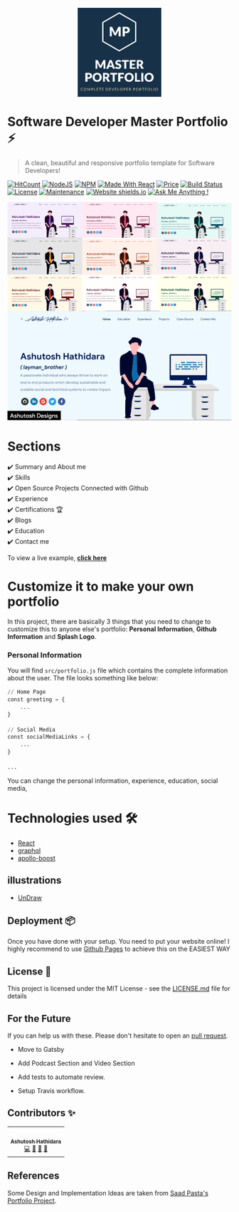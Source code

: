 <p align="center"> 
  <kbd>
     <img src="images/MasterPortfolioLogo.png" align="center" height="200"></img>
  </kbd>
</p>

# Software Developer Master Portfolio ⚡️  
> A clean, beautiful and responsive portfolio template for Software Developers!

[![HitCount](http://hits.dwyl.com/ashutosh1919/masterPortfolio.svg)](http://hits.dwyl.com/ashutosh1919/masterPortfolio) [![NodeJS](https://img.shields.io/badge/node-12.14.1-important)](https://img.shields.io/badge/node-12.14.1-important) [![NPM](https://img.shields.io/badge/npm-6.13.7-blueviolet)](https://img.shields.io/badge/npm-6.13.7-blueviolet) [![Made With React](https://img.shields.io/badge/made%20with-react-61DAFB)](https://img.shields.io/badge/npm-6.13.7-blueviolet) [![Price](https://img.shields.io/badge/price-free-ff69b4)](https://img.shields.io/badge/price-free-ff69b4) [![Build Status](http://img.shields.io/travis/badges/badgerbadgerbadger.svg?style=flat-square)](https://travis-ci.org/badges/badgerbadgerbadger) [![License](http://img.shields.io/:license-mit-blue.svg?style=flat-square)](http://badges.mit-license.org) [![Maintenance](https://img.shields.io/badge/maintained-yes-green.svg)](https://github.com/ashutosh1919/masterPortfolio/commits/master) [![Website shields.io](https://img.shields.io/badge/website-up-yellow)](http://ashutosh1919.github.io/) [![Ask Me Anything !](https://img.shields.io/badge/ask%20me-linkedin-1abc9c.svg)](https://www.linkedin.com/in/ashutosh-hathidara-88710b138/)



<p align="center"> 
  <kbd>
  	<a href="https://ashutosh1919.github.io" target="_blank">
		<img src="images/masterPortfolioThemes.png"></img>
	</a>
  </kbd>
</p>

# Sections 
✔️ Summary and About me\
✔️ Skills \
✔️ Open Source Projects Connected with Github\
✔️ Experience\
✔️ Certifications 🏆\
✔️ Blogs\
✔️ Education\
✔️ Contact me

To view a live example, **[click here](https://ashutosh1919.github.io/)**

# Customize it to make your own portfolio
In this project, there are basically 3 things that you need to change to customize this to anyone else's portfolio: **Personal Information**, **Github Information** and **Splash Logo**.
### Personal Information
You will find `src/portfolio.js` file which contains the complete information about the user. The file looks something like below:
```python
// Home Page
const greeting = {
    ...
}

// Social Media
const socialMediaLinks = {
    ...
}

...
```
You can change the personal information, experience, education, social media, 

# Technologies used 🛠️

- [React](https://reactjs.org/)
- [graphql](https://graphql.org/) 
- [apollo-boost](https://www.apollographql.com/docs/react/get-started/) 

## illustrations
- [UnDraw](https://undraw.co/illustrations)

## Deployment 📦 
Once you have done with your setup. You need to put your website online!
I highly recommend to use [Github Pages](https://create-react-app.dev/docs/deployment/#github-pages) to achieve this on the EASIEST WAY



## License 📄

This project is licensed under the MIT License - see the [LICENSE.md](./LICENSE) file for details




## For the Future 
If you can help us with these. Please don't hesitate to open an [pull request](https://github.com/ashutosh1919/masterPortfolio/pulls).

- Move to Gatsby

- Add Podcast Section and Video Section

- Add tests to automate review.

- Setup Travis workflow.

## Contributors ✨

<!-- ALL-CONTRIBUTORS-LIST:START - Do not remove or modify this section -->
<!-- prettier-ignore-start -->
<!-- markdownlint-disable -->
<table>
  <tr>
    <td align="center"><a href="http://ashutosh1919.github.io"><img src="https://avatars2.githubusercontent.com/u/20843596?s=460&u=f9348a38571fa0993d58db1c06d471b53210dc74&v=4" width="100px;" alt=""/><br /><sub><b>Ashutosh Hathidara</b></sub></a><br /><a href="https://github.com/ashutosh1919/masterPortfolio/commits?author=ashutosh1919" title="Code">💻</a> <a href="https://github.com/ashutosh1919/masterPortfolio/commits?author=ashutosh1919" title="Documentation">📖</a> <a href="#design-ashutosh1919" title="Design">🎨</a> <a href="#maintenance-ashutosh1919" title="Maintenance">🚧</a></td>
  </tr>
</table>

<!-- markdownlint-enable -->
<!-- prettier-ignore-end -->
<!-- ALL-CONTRIBUTORS-LIST:END -->

## References  

Some Design and Implementation Ideas are taken from [Saad Pasta's Portfolio Project](https://github.com/saadpasta/developerFolio).
